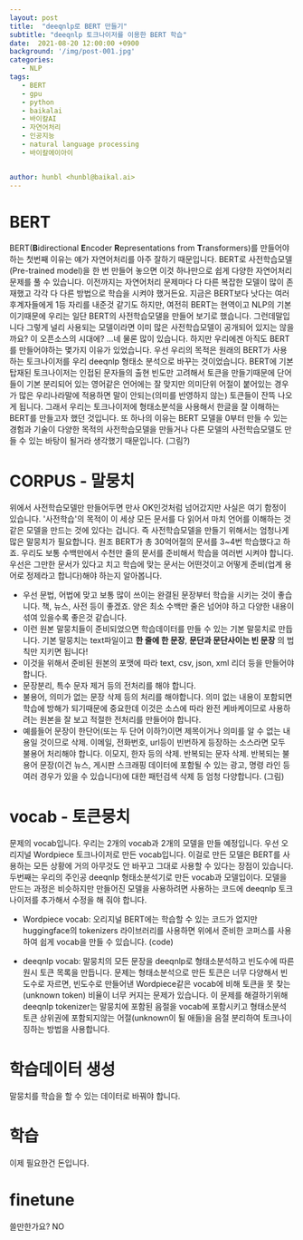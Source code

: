 ```yaml
---
layout: post
title:  "deeqnlp로 BERT 만들기"
subtitle: "deeqnlp 토크나이저를 이용한 BERT 학습"
date:  2021-08-20 12:00:00 +0900
background: '/img/post-001.jpg'
categories:
   - NLP 
tags:
   - BERT
   - gpu
   - python
   - baikalai
   - 바이칼AI
   - 자연어처리
   - 인공지능
   - natural language processing
   - 바이칼에이아이


author: hunbl <hunbl@baikal.ai>
---
```


# BERT

BERT(**B**idirectional **E**ncoder **R**epresentations from **T**ransformers)를 만들어야 하는 첫번째 이유는 얘가 자연어처리를 아주 잘하기 때문입니다. BERT로 사전학습모델(Pre-trained model)을 한 번 만들어 놓으면 이것 하나만으로 쉽게 다양한 자연어처리 문제를 풀 수 있습니다. 이전까지는 자연어처리 문제마다 다 다른 복잡한 모델이 많이 존재했고 각각 다 다른 방법으로 학습을 시켜야 했거든요. 지금은 BERT보다 낫다는 여러 후계자들에게 1등 자리를 내준것 같기도 하지만, 여전히 BERT는 현역이고 NLP의 기본이기때문에 우리는 일단 BERT의 사전학습모댈을 만들어 보기로 했습니다. 그런데말입니다 그렇게 널리 사용되는 모델이라면 이미 많은 사전학습모델이 공개되어 있지는 않을까요? 이 오픈소스의 시대에? ...네 물론 많이 있습니다. 하지만 우리에겐 아직도 BERT를 만들어야하는 몇가지 이유가 있었습니다. 우선 우리의 목적은 원래의 BERT가 사용하는 토크나이저를 우리 deeqnlp 형태소 분석으로 바꾸는 것이었습니다. BERT에 기본 탑재된 토크나이저는 인접된 문자들의 출현 빈도만 고려해서 토큰을 만들기때문에 단어들이 기본 분리되어 있는 영어같은 언어에는 잘 맞지만 의미단위 어절이 붙어있는 경우가 많은 우리나라말에 적용하면 말이 안되는(의미를 반영하지 않는) 토큰들이 잔뜩 나오게 됩니다. 그래서 우리는 토크나이저에 형태소분석을 사용해서 한글을 잘 이해하는 BERT를 만들고자 했던 것입니다. 또 하나의 이유는 BERT 모델을 0부터 만들 수 있는 경험과 기술이 다양한 목적의 사전학습모델을 만들거나 다른 모델의 사전학습모델도 만들 수 있는 바탕이 될거라 생각했기 때문입니다.
(그림?)

# CORPUS - 말뭉치

위에서 사전학습모델만 만들어두면 만사 OK인것처럼 넘어갔지만 사실은 여기 함정이 있습니다. '사전학습'의 목적이 이 세상 모든 문서를 다 읽어서 마치 언어를 이해하는 것같은 모델을 만드는 것에 있다는 겁니다. 즉 사전학습모델을 만들기 위해서는 엄청나게 많은 말뭉치가 필요합니다. 원조 BERT가 총 30억어절의 문서를 3~4번 학습했다고 하죠. 우리도 보통 수백만에서 수천만 줄의 문서를 준비해서 학습을 여러번 시켜야 합니다. 우선은 그만한 문서가 있다고 치고 학습에 맞는 문서는 어떤것이고 어떻게 준비(업계 용어로 정제라고 합니다)해야 하는지 알아봅니다.
- 우선 문법, 어법에 맞고 보통 많이 쓰이는 완결된 문장부터 학습을 시키는 것이 좋습니다. 책, 뉴스, 사전 등이 좋겠죠. 양은 최소 수백만 줄은 넘어야 하고 다양한 내용이 섞여 있을수록 좋은것 같습니다.
- 이런 원본 말뭉치들이 준비되었으면 학습데이터를 만들 수 있는 기본 말뭉치로 만듭니다. 기본 말뭉치는 text파일이고 **한 줄에 한 문장**, **문단과 문단사이는 빈 문장** 의 법칙만 지키면 됩니다!
- 이것을 위해서 준비된 원본의 포맷에 따라 text, csv, json, xml 리더 등을 만들어야 합니다.
- 문장분리, 특수 문자 제거 등의 전처리를 해야 합니다.
- 불용어, 의미가 없는 문장 삭제 등의 처리를 해야합니다. 의미 없는 내용이 포함되면 학습에 방해가 되기때문에 중요한데 이것은 소스에 따라 완전 케바케이므로 사용하려는 원본을 잘 보고 적절한 전처리를 만들어야 합니다.
- 예를들어 문장이 한단어(또는 두 단어 이하?)이면 제목이거나 의미를 알 수 없는 내용일 것이므로 삭제. 이메일, 전화번호, url등이 빈번하게 등장하는 소스라면 모두 불용어 처리해야 합니다. 이모지, 한자 등의 삭제. 반복되는 문자 삭제. 반복되는 불용어 문장(이건 뉴스, 게시판 스크래핑 데이터에 포함될 수 있는 광고, 명령 라인 등 여러 경우가 있을 수 있습니다)에 대한 패턴검색 삭제 등 엄청 다양합니다.
(그림)

# vocab - 토큰뭉치

문제의 vocab입니다. 우리는 2개의 vocab과 2개의 모델을 만들 예정입니다. 우선 오리지널 Wordpiece 토크나이저로 만든 vocab입니다. 이걸로 만든 모델은 BERT를 사용하는 모든 상황에 거의 아무것도 안 바꾸고 그대로 사용할 수 있다는 장점이 있습니다. 두번째는 우리의 주인공 deeqnlp 형태소분석기로 만든 vocab과 모델입이다. 모델을 만드는 과정은 비슷하지만 만들어진 모델을 사용하려면 사용하는 코드에 deeqnlp 토크나이저를 추가해서 수정을 해 줘야 합니다. 

- Wordpiece vocab: 오리지널 BERT에는 학습할 수 있는 코드가 없지만 huggingface의 tokenizers 라이브러리를 사용하면 위에서 준비한 코퍼스를 사용하여 쉽게 vocab을 만들 수 있습니다.
(code)

- deeqnlp vocab: 말뭉치의 모든 문장을 deeqnlp로 형태소분석하고 빈도수에 따른 원시 토큰 목록을 만듭니다. 문제는 형태소분석으로 만든 토큰은 너무 다양해서 빈도수로 자르면, 빈도수로 만들어낸 Wordpiece같은 vocab에 비해 토큰을 못 찾는(unknown token) 비율이 너무 커지는 문제가 있습니다. 이 문제를 해결하기위해 deeqnlp tokenizer는 말뭉치에 포함된 음절을 vocab에 포함시키고 형태소분석 토큰 상위권에 포함되지않는 어절(unknown이 될 애들)을 음절 분리하여 토크나이징하는 방법을 사용합니다.

# 학습데이터 생성

말뭉치를 학습을 할 수 있는 데이터로 바꿔야 합니다.

# 학습

이제 필요한건 돈입니다.

# finetune

쓸만한가요? NO

